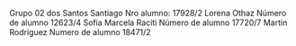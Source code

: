 Grupo 02
dos Santos Santiago
Nro alumno: 17928/2
Lorena Othaz
Número de alumno 12623/4
Sofia Marcela Raciti
Número de alumno 17720/7
Martin Rodriguez
Numero de alumno 18471/2
